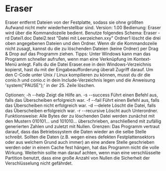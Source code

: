 Eraser
======
Eraser entfernt Dateien von der Festplatte, sodass sie ohne größten Aufwand nicht mehr wiederherstellbar sind.
Version:	1.00
Bedienung:	Eraser wird über die Kommandozeile bedient. Benutze folgendes Schema:
	Eraser -rd Datei1.doc Datei2.test "Datei mit Leerzeichen.xxy" Ordner1
	löscht die drei oben angegebenen Dateien und den Ordner.
	Wenn dir die Kommandozeile nicht zusagt, kannst du die zu löschenden Dateien
	(keine Ordner) per Drag & Drop auf das Programm ziehen.
Tipps:	Unter Windows kann man das Programm schneller aufrufen, wenn man eine Verknüpfung
	im Kontext-Menü anlegt.
	Falls du die Datei Eraser.exe in dein Windows-Verzeichnis kopierst, hast du mit
	der Eingabeaufforderung überall Zugriff darauf.
	Um den C-Code unter Unix / Linux kompilieren zu können, musst du dir die conio.h
	und conio.c in dein Include-Verzeichnis legen und die Anweisung
	'system("PAUSE");' in der 25. Zeile löschen.

Optionen:
	-h	--help	Zeigt die Hilfe an.
	-s	--success	Führt einen Befehl aus, falls das Überscheiben erfolgreich war.
	-f	--fail	Führt einen Befehl aus, falls das Überscheiben nicht erfolgreich war.
	-d	--delete	Löscht die Datei, falls das Überscheiben erfolgreich war.
	-r	--recursive	Löscht auch Unterordner.
Funktionsweise:	Alle Bytes der zu löschenden Datei werden zunächst mit den
	Mustern 010101... und 101010... überschrieben, anschließend mit zufällig
	generierten Zahlen und zuletzt mit Nullen.
Grenzen:	Das Programm vertraut darauf, dass das Betriebssystem die Daten wieder an
	die selbe Stelle schreibt. Sollten die Daten (z.B. wegen eines defekten
	Festplattensektors oder aus welchem Grund auch immer) an eine andere Stelle
	geschrieben werden oder in einem Cache fest hängen, hat das Programm nicht die
	volle Wirkung.
	Weiterhin sollte man darauf achten, wenn man eine verschlüsselte Partition
	benutzt, dass eine große Anzahl von Nullen die Sicherheit der Verschlüsselung
	nicht gefährdet.
